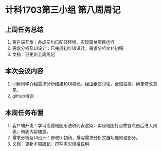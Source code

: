 # 计科1703第三小组 第八周周记

## 上周任务总结

1. 客户端开发：各成员均已配好环境，实现简单项目运行
2. 需求分析及UI设计：已完成初步UI设计，需求分析文档初稿
3. 文档：已更新上周周记

## 本次会议内容

1. UI组同学介绍需求分析结果和UI初稿，经由组员讨论，全班投票，确定修改意见。
2. github培训

## 本周任务布置

1. 客户端开发：学习高德地图用法和列表渲染，实现地图打点故宫点击后进入列表，列表内容随意。
2. 需求分析及UI设计：修改UI初稿，撰写需求分析文档功能规格部分。
3. 文档：更新本周周记，撰写需求规格说明
